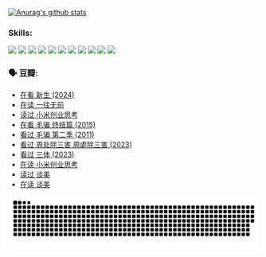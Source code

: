 
[![Anurag's github stats](https://github-readme-stats.vercel.app/api?username=w940853815)](https://github.com/anuraghazra/github-readme-stats)

### Skills:

<code><img height="32" src="https://cdn.jsdelivr.net/npm/simple-icons@v5/icons/python.svg"></code>
<code><img height="32" src="https://cdn.jsdelivr.net/npm/simple-icons@v5/icons/javascript.svg"></code>
<code><img height="32" src="https://cdn.jsdelivr.net/npm/simple-icons@v5/icons/django.svg"></code>
<code><img height="32" src="https://cdn.jsdelivr.net/npm/simple-icons@v5/icons/flask.svg"></code>
<code><img height="32" src="https://cdn.jsdelivr.net/npm/simple-icons@v5/icons/vuetify.svg"></code>
<code><img height="32" src="https://cdn.jsdelivr.net/npm/simple-icons@v5/icons/git.svg"></code>
<code><img height="32" src="https://cdn.jsdelivr.net/npm/simple-icons@v5/icons/docker.svg"></code>
<code><img height="32" src="https://cdn.jsdelivr.net/npm/simple-icons@v5/icons/postgresql.svg"></code>
<code><img height="32" src="https://cdn.jsdelivr.net/npm/simple-icons@v5/icons/elasticsearch.svg"></code>
<code><img height="32" src="https://cdn.jsdelivr.net/npm/simple-icons@v5/icons/macos.svg"></code>
<code><img height="32" src="https://cdn.jsdelivr.net/npm/simple-icons@v5/icons/linux.svg"></code>

### 🗣 豆瓣:

<!-- DOUBAN-ACTIVITIES:START -->
- [在看 新生‎ (2024)](https://www.douban.com/people/136069238/status/4607441062/?_i=15746613)
- [在读 一往无前](https://www.douban.com/people/136069238/status/4590507310/?_i=15746613)
- [读过 小米创业思考](https://www.douban.com/people/136069238/status/4590506983/?_i=15746613)
- [在看 毛骗 终结篇‎ (2015)](https://www.douban.com/people/136069238/status/4581971924/?_i=15746613)
- [看过 毛骗 第二季‎ (2011)](https://www.douban.com/people/136069238/status/4581971810/?_i=15746613)
- [看过 周处除三害 周處除三害‎ (2023)](https://www.douban.com/people/136069238/status/4575646701/?_i=15746613)
- [看过 三体‎ (2023)](https://www.douban.com/people/136069238/status/4574263039/?_i=15746613)
- [在读 小米创业思考](https://www.douban.com/people/136069238/status/4572047905/?_i=15746613)
- [读过 谈美](https://www.douban.com/people/136069238/status/4572047629/?_i=15746613)
- [在读 谈美](https://www.douban.com/people/136069238/status/4560861771/?_i=15746613)
<!-- DOUBAN-ACTIVITIES:END -->


![Snake animation](https://raw.githubusercontent.com/w940853815/w940853815/output/github-contribution-grid-snake.svg)

<!--
**w940853815/w940853815** is a ✨ _special_ ✨ repository because its `README.md` (this file) appears on your GitHub profile.

Here are some ideas to get you started:

- 🔭 I’m currently working on ...
- 🌱 I’m currently learning ...
- 👯 I’m looking to collaborate on ...
- 🤔 I’m looking for help with ...
- 💬 Ask me about ...
- 📫 How to reach me: ...
- 😄 Pronouns: ...
- ⚡ Fun fact: ...
-->
